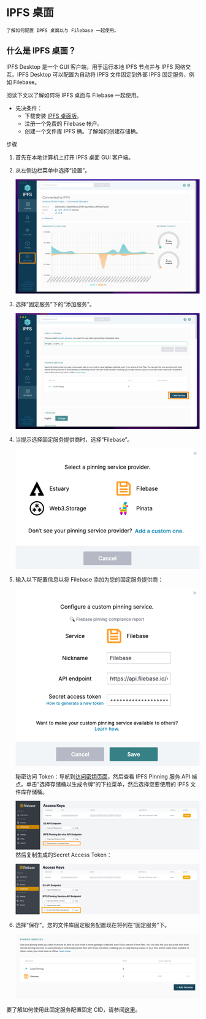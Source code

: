 # IPFS 桌面
	了解如何配置 IPFS 桌面以与 Filebase 一起使用。
## 什么是 IPFS 桌面？
IPFS Desktop 是一个 GUI 客户端，用于运行本地 IPFS 节点并与 IPFS 网络交互。IPFS Desktop 可以配置为自动将 IPFS 文件固定到外部 IPFS 固定服务，例如 Filebase。

阅读下文以了解如何将 IPFS 桌面与 Filebase 一起使用。

- 先决条件：
	- 下载安装 [IPFS 桌面版](https://github.com/ipfs/ipfs-desktop/releases)。
	- 注册一个免费的 Filebase 帐户。
	- 创建一个文件库 IPFS 桶。了解如何创建存储桶。

步骤

1. 首先在本地计算机上打开 IPFS 桌面 GUI 客户端。
2. 从左侧边栏菜单中选择“设置”。

	![](./pic/IPFS4.png)
3. 选择“固定服务”下的“添加服务”。

	![](./pic/IPFS5.png)
4. 当提示选择固定服务提供商时，选择“Filebase”。

	![](./pic/IPFS6.png)
5. 输入以下配置信息以将 Filebase 添加为您的固定服务提供商：

	![](./pic/IPFS7.png)

	秘密访问 Token：导航到[访问密钥页面](https://console.filebase.com/keys)，然后查看 IPFS PInning 服务 API 端点。单击“选择存储桶以生成令牌”的下拉菜单，然后选择您要使用的 IPFS 文件库存储桶。
	
	![](./pic/keypage.png)
	然后复制生成的Secret Access Token：

	![](./pic/keypage1.png)
6. 选择“保存”。您的文件库固定服务配置现在将列在“固定服务”下。

	![](./pic/IPFS8.png)

要了解如何使用此固定服务配置固定 CID，请参阅[这里](https://docs.filebase.com/ipfs/ipfs-pinning#re-pinning-existing-ipfs-cids-with-filebase-using-the-ipfs-desktop-gui-or-ipfs-web-ui)。
